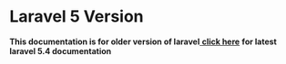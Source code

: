 # Laravel 5 Version

**This documentation is for older version of laravel**[ **click here**](https://lorvent.gitbooks.io/chandra/content/laravel-54.html) **for latest laravel 5.4 documentation**

